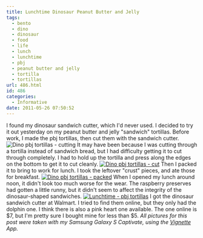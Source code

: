 ```yaml
---
title: Lunchtime Dinosaur Peanut Butter and Jelly
tags:
  - bento
  - dino
  - dinosaur
  - food
  - life
  - lunch
  - lunchtime
  - pbj
  - peanut butter and jelly
  - tortilla
  - tortillas
url: 486.html
id: 486
categories:
  - Informative
date: 2011-05-26 07:50:52
---
```


[](http://www.flickr.com/photos/bubem/5757934717/)I found my dinosaur sandwich cutter, which I'd never used. I decided to try it out yesterday on my peanut butter and jelly "sandwich" tortillas. Before work, I made the pbj tortillas, then cut them with the sandwich cutter. ![](http://farm3.static.flickr.com/2256/5757934717_5e3fe73b3e.jpg "Dino pbj tortillas - cutting") It may have been because I was cutting through a tortilla instead of sandwich bread, but I had difficulty getting it to cut through completely. I had to hold up the tortilla and press along the edges on the bottom to get it to cut cleanly. [![](http://farm4.static.flickr.com/3182/5757953831_903925a293.jpg "Dino pbj tortillas - cut")](http://www.flickr.com/photos/bubem/5757953831/) Then I packed it to bring to work for lunch. I took the leftover "crust" pieces, and ate those for breakfast. [![](http://farm4.static.flickr.com/3029/5758572988_89032e7821.jpg "Dino pbj tortillas - packed")](http://www.flickr.com/photos/bubem/5758572988/) When I opened my lunch around noon, it didn't look too much worse for the wear. The raspberry preserves had gotten a little runny, but it didn't seem to affect the integrity of the dinosaur-shaped sandwiches. [![](http://farm4.static.flickr.com/3608/5761202671_58d3b14b1d.jpg "Lunchtime - pbj tortillas")](http://www.flickr.com/photos/bubem/5761202671/in/photostream) I got the dinosaur sandwich cutter at Walmart. I tried to find them online, but they only had the dolphin one. I think there is also a pink heart one available. The one online is $7, but I'm pretty sure I bought mine for less than $5. _All pictures for this post were taken with my Samsung Galaxy S Captivate, using the_ [_Vignette_](http://neilandtheresa.co.uk/Android/Vignette/) _App._